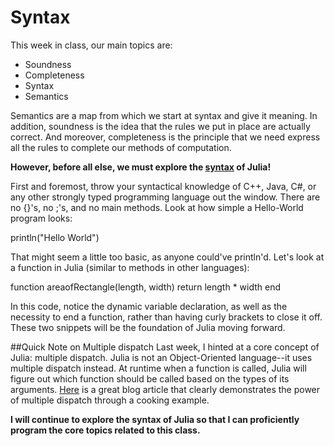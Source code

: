 # Syntax
This week in class, our main topics are:
* Soundness
* Completeness
* Syntax
* Semantics

Semantics are a map from which we start at syntax and give it meaning. In addition, soundness is the idea that the rules we put in place are actually correct. And moreover, completeness is the principle that we need express all the rules to complete our methods of computation.

**However, before all else, we must explore the [syntax](https://docs.julialang.org/en/v1/manual/variables/) of Julia!**

First and foremost, throw your syntactical knowledge of C++, Java, C#, or any other strongly typed programming language out the window. There are no {}'s, no ;'s, and no main methods. Look at how simple a Hello-World program looks:

println("Hello World")

That might seem a little too basic, as anyone could've println'd. Let's look at a function in Julia (similar to methods in other languages):

function areaofRectangle(length, width)
  return length * width
end

In this code, notice the dynamic variable declaration, as well as the necessity to end a function, rather than having curly brackets to close it off. These two snippets will be the foundation of Julia moving forward.

##Quick Note on Multiple dispatch
Last week, I hinted at a core concept of Julia: multiple dispatch. Julia is not an Object-Oriented language--it uses multiple dispatch instead. At runtime when a function is called, Julia will figure out which function should be called based on the types of its arguments. [Here](https://armchairecology.blog/julia-in-ecology-why-multiple-dispatch-is-good/) is a great blog article that clearly demonstrates the power of multiple dispatch through a cooking example.

**I will continue to explore the syntax of Julia so that I can proficiently program the core topics related to this class.**
